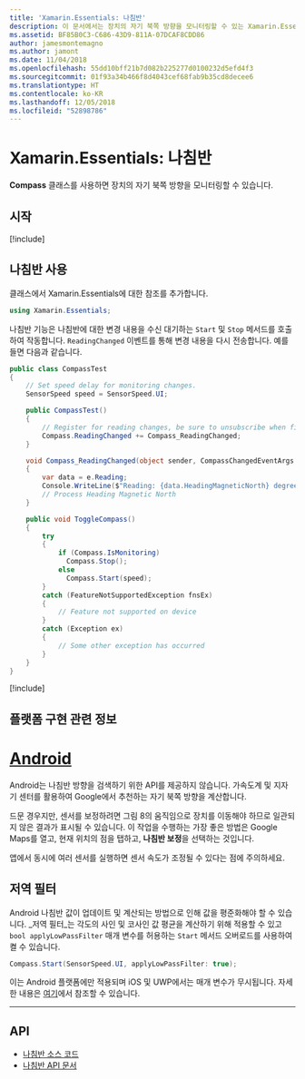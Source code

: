 ```yaml
---
title: 'Xamarin.Essentials: 나침반'
description: 이 문서에서는 장치의 자기 북쪽 방향을 모니터링할 수 있는 Xamarin.Essentials의 Compass 클래스를 설명합니다.
ms.assetid: BF85B0C3-C686-43D9-811A-07DCAF8CDD86
author: jamesmontemagno
ms.author: jamont
ms.date: 11/04/2018
ms.openlocfilehash: 55dd10bff21b7d082b225277d0100232d5efd4f3
ms.sourcegitcommit: 01f93a34b466f8d4043cef68fab9b35cd8decee6
ms.translationtype: HT
ms.contentlocale: ko-KR
ms.lasthandoff: 12/05/2018
ms.locfileid: "52898786"
---
```

# <a name="xamarinessentials-compass"></a>Xamarin.Essentials: 나침반

**Compass** 클래스를 사용하면 장치의 자기 북쪽 방향을 모니터링할 수 있습니다.

## <a name="get-started"></a>시작

[!include[](~/essentials/includes/get-started.md)]

## <a name="using-compass"></a>나침반 사용

클래스에서 Xamarin.Essentials에 대한 참조를 추가합니다.

```csharp
using Xamarin.Essentials;
```

나침반 기능은 나침반에 대한 변경 내용을 수신 대기하는 `Start` 및 `Stop` 메서드를 호출하여 작동합니다. `ReadingChanged` 이벤트를 통해 변경 내용을 다시 전송합니다. 예를 들면 다음과 같습니다.

```csharp
public class CompassTest
{
    // Set speed delay for monitoring changes.
    SensorSpeed speed = SensorSpeed.UI;

    public CompassTest()
    {
        // Register for reading changes, be sure to unsubscribe when finished
        Compass.ReadingChanged += Compass_ReadingChanged;
    }

    void Compass_ReadingChanged(object sender, CompassChangedEventArgs e)
    {
        var data = e.Reading;
        Console.WriteLine($"Reading: {data.HeadingMagneticNorth} degrees");
        // Process Heading Magnetic North
    }

    public void ToggleCompass()
    {
        try
        {
            if (Compass.IsMonitoring)
              Compass.Stop();
            else
              Compass.Start(speed);
        }
        catch (FeatureNotSupportedException fnsEx)
        {
            // Feature not supported on device
        }
        catch (Exception ex)
        {
            // Some other exception has occurred
        }
    }
}
```

[!include[](~/essentials/includes/sensor-speed.md)]

## <a name="platform-implementation-specifics"></a>플랫폼 구현 관련 정보

# <a name="androidtabandroid"></a>[Android](#tab/android)

Android는 나침반 방향을 검색하기 위한 API를 제공하지 않습니다. 가속도계 및 지자기 센터를 활용하여 Google에서 추천하는 자기 북쪽 방향을 계산합니다.

드문 경우지만, 센서를 보정하려면 그림 8의 움직임으로 장치를 이동해야 하므로 일관되지 않은 결과가 표시될 수 있습니다. 이 작업을 수행하는 가장 좋은 방법은 Google Maps를 열고, 현재 위치의 점을 탭하고, **나침반 보정**을 선택하는 것입니다.

앱에서 동시에 여러 센서를 실행하면 센서 속도가 조정될 수 있다는 점에 주의하세요.

## <a name="low-pass-filter"></a>저역 필터

Android 나침반 값이 업데이트 및 계산되는 방법으로 인해 값을 평준화해야 할 수 있습니다. _저역 필터_는 각도의 사인 및 코사인 값 평균을 계산하기 위해 적용할 수 있고 `bool applyLowPassFilter` 매개 변수를 허용하는 `Start` 메서드 오버로드를 사용하여 켤 수 있습니다.

```csharp
Compass.Start(SensorSpeed.UI, applyLowPassFilter: true);
```

이는 Android 플랫폼에만 적용되며 iOS 및 UWP에서는 매개 변수가 무시됩니다.  자세한 내용은 [여기](https://github.com/xamarin/Essentials/pull/354#issuecomment-405316860)에서 참조할 수 있습니다.

--------------

## <a name="api"></a>API

- [나침반 소스 코드](https://github.com/xamarin/Essentials/tree/master/Xamarin.Essentials/Compass)
- [나침반 API 문서](xref:Xamarin.Essentials.Compass)

